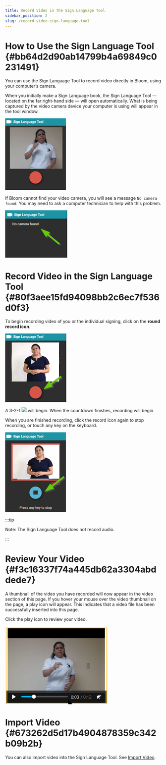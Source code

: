 ```yaml
---
title: Record Video in the Sign Language Tool
sidebar_position: 2
slug: /record-video-sign-language-tool
---
```




# How to Use the Sign Language Tool {#bb64d2d90ab14799b4a69849c0231491}


You can use the Sign Language Tool to record video directly in Bloom, using your computer’s camera.


<div class='notion-row'>
<div class='notion-column' style={{width: 'calc((100% - (min(32px, 4vw) * 1)) * 0.5)'}}>


When you initially make a Sign Language book, the Sign Language Tool — located on the far right-hand side — will open automatically. What is being captured by the video camera device your computer is using will appear in the tool window. 


</div><div className='notion-spacer'></div>

<div class='notion-column' style={{width: 'calc((100% - (min(32px, 4vw) * 1)) * 0.5)'}}>


![](./record-video-sign-language-tool.8b6b4e87-96d6-4426-8f7d-bc407effc3b9.png)


</div><div className='notion-spacer'></div>
</div>


<div class='notion-row'>
<div class='notion-column' style={{width: 'calc((100% - (min(32px, 4vw) * 1)) * 0.5)'}}>


If Bloom cannot find your video camera, you will see a message `No camera found`. You may need to ask a computer technician to help with this problem.


</div><div className='notion-spacer'></div>

<div class='notion-column' style={{width: 'calc((100% - (min(32px, 4vw) * 1)) * 0.5)'}}>


![](./record-video-sign-language-tool.5779b276-c751-4256-8805-c6d76049f630.png)


</div><div className='notion-spacer'></div>
</div>


# Record Video in the Sign Language Tool {#80f3aee15fd94098bb2c6ec7f536d0f3}


<div class='notion-row'>
<div class='notion-column' style={{width: 'calc((100% - (min(32px, 4vw) * 1)) * 0.5)'}}>


To begin recording video of you or the individual signing, click on the **round record icon**. 


</div><div className='notion-spacer'></div>

<div class='notion-column' style={{width: 'calc((100% - (min(32px, 4vw) * 1)) * 0.5)'}}>


![](./record-video-sign-language-tool.9ab877d9-0d7e-42dd-bb5e-2aef14d055c1.png)


</div><div className='notion-spacer'></div>
</div>


<div class='notion-row'>
<div class='notion-column' style={{width: 'calc((100% - (min(32px, 4vw) * 1)) * 0.5)'}}>


A 3-2-1 ![](https://i.imgur.com/t4Fjlmi.gif.gif) will begin. When the countdown finishes, recording will begin. 



When you are finished recording, click the record icon again to stop recording, or touch any key on the keyboard. 


</div><div className='notion-spacer'></div>

<div class='notion-column' style={{width: 'calc((100% - (min(32px, 4vw) * 1)) * 0.5)'}}>


![](./record-video-sign-language-tool.e5bd87fc-7052-480f-a70f-226d89b9aa91.png)


</div><div className='notion-spacer'></div>
</div>


:::tip

Note: The Sign Language Tool does not record audio.

:::




# Review Your Video {#f3c16337f74a445db62a3304abddede7}


<div class='notion-row'>
<div class='notion-column' style={{width: 'calc((100% - (min(32px, 4vw) * 1)) * 0.5)'}}>


A thumbnail of the video you have recorded will now appear in the video section of this page. If you hover your mouse over the video thumbnail on the page, a play icon will appear. This indicates that a video file has been successfully inserted into this page.



Click the play icon to review your video.


</div><div className='notion-spacer'></div>

<div class='notion-column' style={{width: 'calc((100% - (min(32px, 4vw) * 1)) * 0.5)'}}>


![](./record-video-sign-language-tool.25f53e90-2f70-49eb-b3e3-22892177c1c0.png)


</div><div className='notion-spacer'></div>
</div>


# Import Video {#673262d5d17b4904878359c342b09b2b}


You can also import video into the Sign Language Tool. See [Import Video](/import-video).

